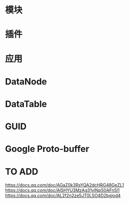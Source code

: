 # 模块

# 插件

# 应用

# DataNode

# DataTable

# GUID

# Google Proto-buffer

# TO ADD


https://docs.qq.com/doc/AGaZ0k3RsYQA2dcHRG48GeZL1
https://docs.qq.com/doc/AlSHYU3MzAg31ylNp50AFn5l1
https://docs.qq.com/doc/AL2f2n2ze5JT0LSO4D2bgjod4